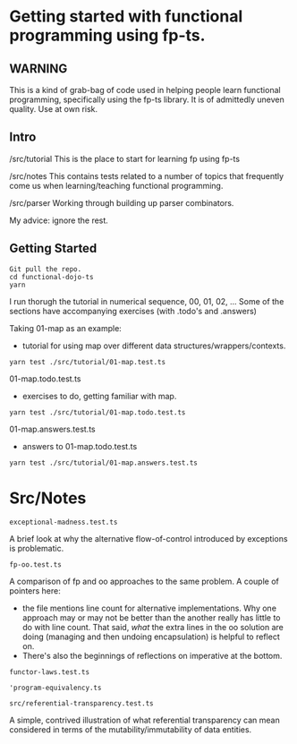 # Getting started with functional programming using fp-ts.

## WARNING
This is a kind of grab-bag of code used in helping people learn functional programming, specifically using the fp-ts library. It is of admittedly uneven quality. Use at own risk.

## Intro

/src/tutorial
This is the place to start for learning fp using fp-ts

/src/notes
This contains tests related to a number of topics that frequently come us when learning/teaching functional programming.

/src/parser
Working through building up parser combinators.

My advice: ignore the rest.

## Getting Started

```
Git pull the repo.
cd functional-dojo-ts
yarn
```

I run thorugh the tutorial in numerical sequence, 00, 01, 02, ...
Some of the sections have accompanying exercises (with .todo's and .answers)

Taking 01-map as an example:

* tutorial for using map over different data structures/wrappers/contexts.
```
yarn test ./src/tutorial/01-map.test.ts
```

01-map.todo.test.ts
* exercises to do, getting familiar with map.
```
yarn test ./src/tutorial/01-map.todo.test.ts
```

01-map.answers.test.ts
* answers to 01-map.todo.test.ts
```
yarn test ./src/tutorial/01-map.answers.test.ts
```

# Src/Notes

`exceptional-madness.test.ts`

A brief look at why the alternative flow-of-control introduced by exceptions is problematic.

`fp-oo.test.ts`

A comparison of fp and oo approaches to the same problem.
A couple of pointers here:
* the file mentions line count for alternative implementations. Why one approach may or may not be better than the another really has little to do with line count. That said, _what_ the extra lines in the oo solution are doing (managing and then undoing encapsulation) is helpful to reflect on.
* There's also the beginnings of reflections on imperative at the bottom.

`functor-laws.test.ts`

`'program-equivalency.ts`

`src/referential-transparency.test.ts`

A simple, contrived illustration of what referential transparency can mean
considered in terms of the mutability/immutability of data entities.
